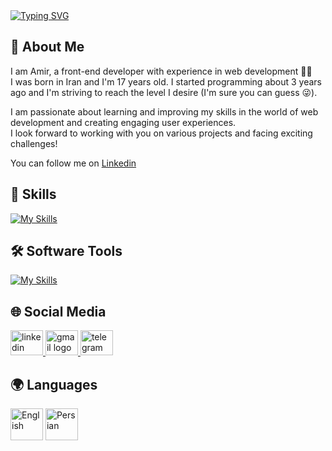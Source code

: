 
<div>
  <a href="https://git.io/typing-svg">
    <img src="https://readme-typing-svg.demolab.com?font=Fira+Code&weight=800&size=25&duration=6000&pause=2000&color=F7F7F7&repeat=true&width=435&separator=%3C&lines=I+Am+Amir+👨‍💻" alt="Typing SVG" />
  </a>
</div>


## 📖 About Me

I am Amir, a front-end developer with experience in web development 👨‍💻  
I was born in Iran and I'm 17 years old. I started programming about 3 years ago and I'm striving to reach the level I desire (I'm sure you can guess 😜).  

I am passionate about learning and improving my skills in the world of web development and creating engaging user experiences.  
I look forward to working with you on various projects and facing exciting challenges!

You can follow me on [Linkedin](https://www.linkedin.com/in/Amir-reza-Riahi)

## 🚀 Skills

[![My Skills](https://skillicons.dev/icons?i=html,css,tailwind,js,react,vue,nuxtjs,php,mysql,python,cs)](https://skillicons.dev)

## 🛠️ Software Tools

[![My Skills](https://skillicons.dev/icons?i=vscode,visualstudio,xd,photoshop,git,github,gitlab,vite,pycharm,notion)](https://skillicons.dev)

## 🌐 Social Media

<div>
  <a target="_blank" href="https://www.linkedin.com/in/amirreza-riahi-106a51304?utm_source=share&utm_campaign=share_via&utm_content=profile&utm_medium=android_app" target="_blank">
    <img src="https://raw.githubusercontent.com/maurodesouza/profile-readme-generator/master/src/assets/icons/social/linkedin/default.svg" width="52" height="40" alt="linkedin logo" />
  </a>
  <a target="_blank" href="mailto:amirreza.riahi2087@gmail.com">
    <img src="https://raw.githubusercontent.com/maurodesouza/profile-readme-generator/master/src/assets/icons/social/gmail/default.svg" width="52" height="40" alt="gmail logo" />
  </a>
  <a target="_blank" href="https://t.me/AmirRh2087">
    <img src="https://raw.githubusercontent.com/maurodesouza/profile-readme-generator/master/src/assets/icons/social/telegram/default.svg" width="52" height="40" alt="telegram logo" />
  </a>
</div>

## 🌍 Languages

<div>
  <img src="https://img.icons8.com/color/48/000000/usa.png" width="52" height="51" alt="English" />
  <img src="https://img.icons8.com/color/48/000000/iran.png" width="52" height="51" alt="Persian" />
</div>
